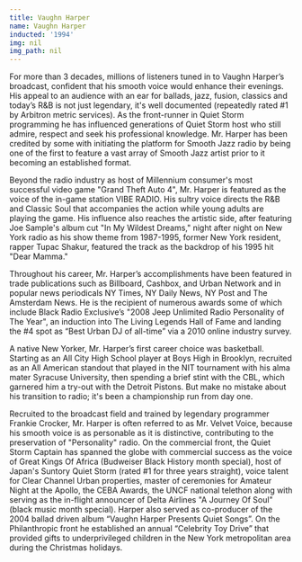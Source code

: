```yaml
---
title: Vaughn Harper
name: Vaughn Harper
inducted: '1994'
img: nil
img_path: nil
---
```


For more than 3 decades, millions of listeners tuned in to Vaughn Harper’s broadcast, confident that his smooth voice would enhance their evenings. His appeal to an audience with an ear for ballads, jazz, fusion, classics and today’s R&B is not just legendary, it's well documented (repeatedly rated #1 by Arbitron metric services). As the front-runner in Quiet Storm programming he has influenced generations of Quiet Storm host who still admire, respect and seek his professional knowledge. Mr. Harper has been credited by some with initiating the platform for Smooth Jazz radio by being one of the first to feature a vast array of Smooth Jazz artist prior to it becoming an established format.

Beyond the radio industry as host of Millennium consumer's most successful video game "Grand Theft Auto 4", Mr. Harper is featured as the voice of the in-game station VIBE RADIO. His sultry voice directs the R&B and Classic Soul that accompanies the action while young adults are playing the game. His influence also reaches the artistic side, after featuring Joe Sample's album cut "In My Wildest Dreams," night after night on New York radio as his show theme from 1987-1995, former New York resident, rapper Tupac Shakur, featured the track as the backdrop of his 1995 hit "Dear Mamma."

Throughout his career, Mr. Harper’s accomplishments have been featured in trade publications such as Billboard, Cashbox, and Urban Network and in popular news periodicals NY Times, NY Daily News, NY Post and The Amsterdam News. He is the recipient of numerous awards some of which include Black Radio Exclusive’s "2008 Jeep Unlimited Radio Personality of The Year", an induction into The Living Legends Hall of Fame and landing the #4 spot as “Best Urban DJ of all-time” via a 2010 online industry survey.

A native New Yorker, Mr. Harper’s first career choice was basketball.  Starting as an All City High School player at Boys High in Brooklyn, recruited as an All American standout that played in the NIT tournament with his alma mater Syracuse University, then spending a brief stint with the CBL, which garnered him a try-out with the Detroit Pistons. But make no mistake about his transition to radio; it's been a championship run from day one.

Recruited to the broadcast field and trained by legendary programmer Frankie Crocker, Mr. Harper is often referred to as Mr. Velvet Voice, because his smooth voice is as personable as it is distinctive, contributing to the preservation of "Personality" radio. On the commercial front, the Quiet Storm Captain has spanned the globe with commercial success as the voice of Great Kings Of Africa (Budweiser Black History month special), host of Japan's Suntory Quiet Storm (rated #1 for three years straight), voice talent for Clear Channel Urban properties, master of ceremonies for Amateur Night at the Apollo, the CEBA Awards, the UNCF national telethon along with serving as the in-flight announcer of Delta Airlines "A Journey Of Soul" (black music month special).  Harper also served as co-producer of the 2004 ballad driven album “Vaughn Harper Presents Quiet Songs”. On the Philanthropic front he established an annual “Celebrity Toy Drive” that provided gifts to underprivileged children in the New York metropolitan area during the Christmas holidays.

